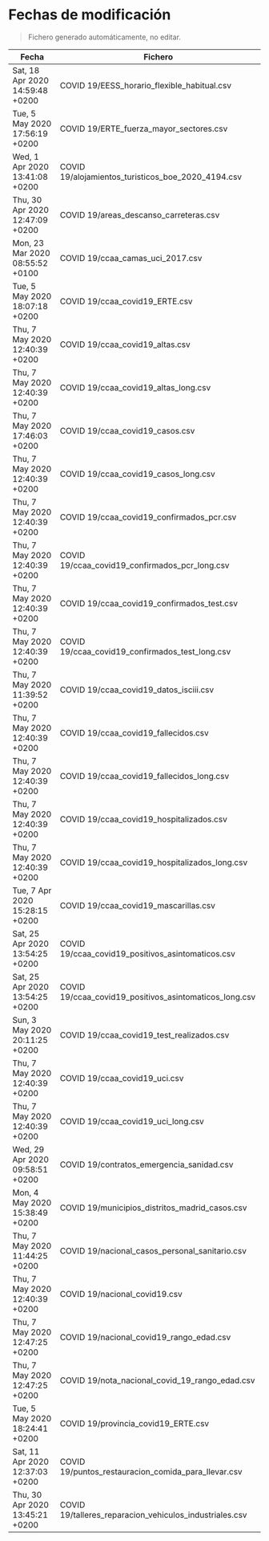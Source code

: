 # Fechas de modificación

> Fichero generado automáticamente, no editar.

| Fecha                           | Fichero                  |
|---------------------------------|--------------------------|
| Sat, 18 Apr 2020 14:59:48 +0200  | COVID 19/EESS_horario_flexible_habitual.csv |
| Tue, 5 May 2020 17:56:19 +0200  | COVID 19/ERTE_fuerza_mayor_sectores.csv |
| Wed, 1 Apr 2020 13:41:08 +0200  | COVID 19/alojamientos_turisticos_boe_2020_4194.csv |
| Thu, 30 Apr 2020 12:47:09 +0200  | COVID 19/areas_descanso_carreteras.csv |
| Mon, 23 Mar 2020 08:55:52 +0100  | COVID 19/ccaa_camas_uci_2017.csv |
| Tue, 5 May 2020 18:07:18 +0200  | COVID 19/ccaa_covid19_ERTE.csv |
| Thu, 7 May 2020 12:40:39 +0200  | COVID 19/ccaa_covid19_altas.csv |
| Thu, 7 May 2020 12:40:39 +0200  | COVID 19/ccaa_covid19_altas_long.csv |
| Thu, 7 May 2020 17:46:03 +0200  | COVID 19/ccaa_covid19_casos.csv |
| Thu, 7 May 2020 12:40:39 +0200  | COVID 19/ccaa_covid19_casos_long.csv |
| Thu, 7 May 2020 12:40:39 +0200  | COVID 19/ccaa_covid19_confirmados_pcr.csv |
| Thu, 7 May 2020 12:40:39 +0200  | COVID 19/ccaa_covid19_confirmados_pcr_long.csv |
| Thu, 7 May 2020 12:40:39 +0200  | COVID 19/ccaa_covid19_confirmados_test.csv |
| Thu, 7 May 2020 12:40:39 +0200  | COVID 19/ccaa_covid19_confirmados_test_long.csv |
| Thu, 7 May 2020 11:39:52 +0200  | COVID 19/ccaa_covid19_datos_isciii.csv |
| Thu, 7 May 2020 12:40:39 +0200  | COVID 19/ccaa_covid19_fallecidos.csv |
| Thu, 7 May 2020 12:40:39 +0200  | COVID 19/ccaa_covid19_fallecidos_long.csv |
| Thu, 7 May 2020 12:40:39 +0200  | COVID 19/ccaa_covid19_hospitalizados.csv |
| Thu, 7 May 2020 12:40:39 +0200  | COVID 19/ccaa_covid19_hospitalizados_long.csv |
| Tue, 7 Apr 2020 15:28:15 +0200  | COVID 19/ccaa_covid19_mascarillas.csv |
| Sat, 25 Apr 2020 13:54:25 +0200  | COVID 19/ccaa_covid19_positivos_asintomaticos.csv |
| Sat, 25 Apr 2020 13:54:25 +0200  | COVID 19/ccaa_covid19_positivos_asintomaticos_long.csv |
| Sun, 3 May 2020 20:11:25 +0200  | COVID 19/ccaa_covid19_test_realizados.csv |
| Thu, 7 May 2020 12:40:39 +0200  | COVID 19/ccaa_covid19_uci.csv |
| Thu, 7 May 2020 12:40:39 +0200  | COVID 19/ccaa_covid19_uci_long.csv |
| Wed, 29 Apr 2020 09:58:51 +0200  | COVID 19/contratos_emergencia_sanidad.csv |
| Mon, 4 May 2020 15:38:49 +0200  | COVID 19/municipios_distritos_madrid_casos.csv |
| Thu, 7 May 2020 11:44:25 +0200  | COVID 19/nacional_casos_personal_sanitario.csv |
| Thu, 7 May 2020 12:40:39 +0200  | COVID 19/nacional_covid19.csv |
| Thu, 7 May 2020 12:47:25 +0200  | COVID 19/nacional_covid19_rango_edad.csv |
| Thu, 7 May 2020 12:47:25 +0200  | COVID 19/nota_nacional_covid_19_rango_edad.csv |
| Tue, 5 May 2020 18:24:41 +0200  | COVID 19/provincia_covid19_ERTE.csv |
| Sat, 11 Apr 2020 12:37:03 +0200  | COVID 19/puntos_restauracion_comida_para_llevar.csv |
| Thu, 30 Apr 2020 13:45:21 +0200  | COVID 19/talleres_reparacion_vehiculos_industriales.csv |
